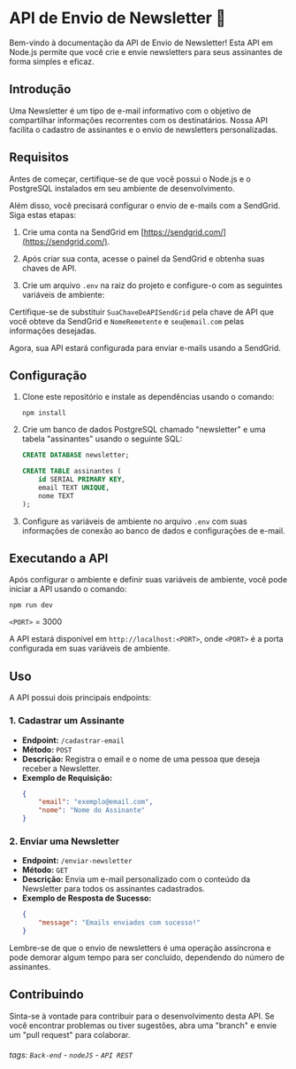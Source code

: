 # API de Envio de Newsletter 📧

Bem-vindo à documentação da API de Envio de Newsletter! Esta API em Node.js permite que você crie e envie newsletters para seus assinantes de forma simples e eficaz.

## Introdução

Uma Newsletter é um tipo de e-mail informativo com o objetivo de compartilhar informações recorrentes com os destinatários. Nossa API facilita o cadastro de assinantes e o envio de newsletters personalizadas.

## Requisitos

Antes de começar, certifique-se de que você possui o Node.js e o PostgreSQL instalados em seu ambiente de desenvolvimento.

Além disso, você precisará configurar o envio de e-mails com a SendGrid. Siga estas etapas:

1. Crie uma conta na SendGrid em [https://sendgrid.com/](https://sendgrid.com/).

2. Após criar sua conta, acesse o painel da SendGrid e obtenha suas chaves de API.

3. Crie um arquivo `.env` na raiz do projeto e configure-o com as seguintes variáveis de ambiente:


Certifique-se de substituir `SuaChaveDeAPISendGrid` pela chave de API que você obteve da SendGrid e `NomeRemetente` e `seu@email.com` pelas informações desejadas.

Agora, sua API estará configurada para enviar e-mails usando a SendGrid.

## Configuração

1. Clone este repositório e instale as dependências usando o comando:

   ```
   npm install
   ```

2. Crie um banco de dados PostgreSQL chamado "newsletter" e uma tabela "assinantes" usando o seguinte SQL:

   ```sql
   CREATE DATABASE newsletter;

   CREATE TABLE assinantes (
       id SERIAL PRIMARY KEY,
       email TEXT UNIQUE,
       nome TEXT
   );
   ```

3. Configure as variáveis de ambiente no arquivo `.env` com suas informações de conexão ao banco de dados e configurações de e-mail.

## Executando a API

Após configurar o ambiente e definir suas variáveis de ambiente, você pode iniciar a API usando o comando:

```
npm run dev
```
`<PORT>` = 3000

A API estará disponível em `http://localhost:<PORT>`, onde `<PORT>` é a porta configurada em suas variáveis de ambiente.

## Uso

A API possui dois principais endpoints:

### 1. Cadastrar um Assinante

- **Endpoint:** `/cadastrar-email`
- **Método:** `POST`
- **Descrição:** Registra o email e o nome de uma pessoa que deseja receber a Newsletter.
- **Exemplo de Requisição:**
  ```json
  {
      "email": "exemplo@email.com",
      "nome": "Nome do Assinante"
  }
  ```

### 2. Enviar uma Newsletter

- **Endpoint:** `/enviar-newsletter`
- **Método:** `GET`
- **Descrição:** Envia um e-mail personalizado com o conteúdo da Newsletter para todos os assinantes cadastrados.
- **Exemplo de Resposta de Sucesso:**
  ```json
  {
      "message": "Emails enviados com sucesso!"
  }
  ```

Lembre-se de que o envio de newsletters é uma operação assíncrona e pode demorar algum tempo para ser concluído, dependendo do número de assinantes.


## Contribuindo

Sinta-se à vontade para contribuir para o desenvolvimento desta API. Se você encontrar problemas ou tiver sugestões, abra uma "branch" e envie um "pull request" para colaborar.

###### tags:  `Back-end` - `nodeJS` - `API REST`
